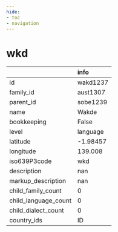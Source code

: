 ```yaml
---
hide:
- toc
- navigation
---
```

# wkd
|                      | info     |
|:---------------------|:---------|
| id                   | wakd1237 |
| family_id            | aust1307 |
| parent_id            | sobe1239 |
| name                 | Wakde    |
| bookkeeping          | False    |
| level                | language |
| latitude             | -1.98457 |
| longitude            | 139.008  |
| iso639P3code         | wkd      |
| description          | nan      |
| markup_description   | nan      |
| child_family_count   | 0        |
| child_language_count | 0        |
| child_dialect_count  | 0        |
| country_ids          | ID       |